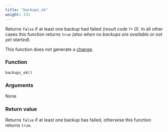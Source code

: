 ```yaml
---
title: "backups_ok"
weight: 332
---
```


Returns `false` if at least one backup had failed _(result code != 0)_.
In all other cases this function returns `true` _(also when no backups are available or not yet started)_.

This function does *not* generate a [change](../../overview/changes).

### Function

`backups_ok()`

### Arguments

None

### Return value

Returns `false` if at least one backup has failed, otherwise this function returns `true`.
